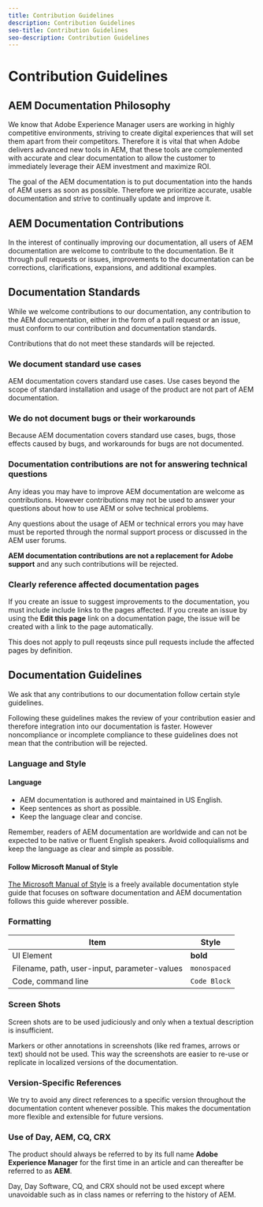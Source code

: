 ```yaml
---
title: Contribution Guidelines
description: Contribution Guidelines
seo-title: Contribution Guidelines
seo-description: Contribution Guidelines
---
```


# Contribution Guidelines

## AEM Documentation Philosophy

We know that Adobe Experience Manager users are working in highly competitive environments, striving to create digital experiences that will set them apart from their competitors. Therefore it is vital that when Adobe delivers advanced new tools in AEM, that these tools are complemented with accurate and clear documentation to allow the customer to immediately leverage their AEM investment and maximize ROI.

The goal of the AEM documentation is to put documentation into the hands of AEM users as soon as possible. Therefore we prioritize accurate, usable documentation and strive to continually update and improve it.

## AEM Documentation Contributions

In the interest of continually improving our documentation, all users of AEM documentation are welcome to contribute to the documentation. Be it through pull requests or issues, improvements to the documentation can be corrections, clarifications, expansions, and additional examples.

## Documentation Standards

While we welcome contributions to our documentation, any contribution to the AEM documentation, either in the form of a pull request or an issue, must conform to our contribution and documentation standards.

Contributions that do not meet these standards will be rejected.

### We document standard use cases

AEM documentation covers standard use cases. Use cases beyond the scope of standard installation and usage of the product are not part of AEM documentation.

### We do not document bugs or their workarounds

Because AEM documentation covers standard use cases, bugs, those effects caused by bugs, and workarounds for bugs are not documented.

### Documentation contributions are not for answering technical questions

Any ideas you may have to improve AEM documentation are welcome as contributions. However contributions may not be used to answer your questions about how to use AEM or solve technical problems.

Any questions about the usage of AEM or technical errors you may have must be reported through the normal support process or discussed in the AEM user forums.

**AEM documentation contributions are not a replacement for Adobe support** and any such contributions will be rejected.

### Clearly reference affected documentation pages

If you create an issue to suggest improvements to the documentation, you must include include links to the pages affected. If you create an issue by using the **Edit this page** link on a documentation page, the issue will be created with a link to the page automatically.

This does not apply to pull reqeusts since pull requests include the affected pages by definition.

## Documentation Guidelines

We ask that any contributions to our documentation follow certain style guidelines.

Following these guidelines makes the review of your contribution easier and therefore integration into our documentation is faster. However noncompliance or incomplete compliance to these guidelines does not mean that the contribution will be rejected.

### Language and Style

#### Language

* AEM documentation is authored and maintained in US English.
* Keep sentences as short as possible.
* Keep the language clear and concise.

Remember, readers of AEM documentation are worldwide and can not be expected to be native or fluent English speakers. Avoid colloquialisms and keep the language as clear and simple as possible.

#### Follow Microsoft Manual of Style

[The Microsoft Manual of Style](https://docs.microsoft.com/en-us/style-guide/welcome/) is a freely available documentation style guide that focuses on software documentation and AEM documentation follows this guide wherever possible.

### Formatting

|Item|Style|
|---|---|
|UI Element|**bold**|
|Filename, path, user-input, parameter-values|`monospaced`|
|Code, command line|```Code Block```|

### Screen Shots

Screen shots are to be used judiciously and only when a textual description is insufficient.

Markers or other annotations in screenshots (like red frames, arrows or text) should not be used. This way the screenshots are easier to re-use or replicate in localized versions of the documentation.

### Version-Specific References

We try to avoid any direct references to a specific version throughout the documentation content whenever possible. This makes the documentation more flexible and extensible for future versions.

### Use of Day, AEM, CQ, CRX

The product should always be referred to by its full name **Adobe Experience Manager** for the first time in an article and can thereafter be referred to as **AEM**.

Day, Day Software, CQ, and CRX should not be used except where unavoidable such as in class names or referring to the history of AEM.